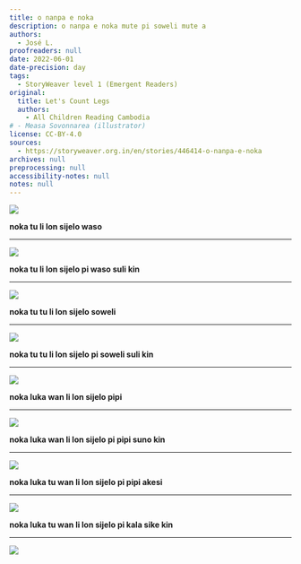 ```yaml
---
title: o nanpa e noka
description: o nanpa e noka mute pi soweli mute a
authors:
  - José L.
proofreaders: null
date: 2022-06-01
date-precision: day
tags:
  - StoryWeaver level 1 (Emergent Readers)
original:
  title: Let's Count Legs
  authors:
    - All Children Reading Cambodia
# - Measa Sovonnarea (illustrator)
license: CC-BY-4.0
sources:
  - https://storyweaver.org.in/en/stories/446414-o-nanpa-e-noka
archives: null
preprocessing: null
accessibility-notes: null
notes: null
---
```


![](https://storage.googleapis.com/static.storyweaver.org.in/illustration_crops/149138/size7/6269d971deeb517061c8bb4064f6e111.jpg)

**noka tu li lon sijelo waso**

---

![](https://storage.googleapis.com/static.storyweaver.org.in/illustration_crops/149139/size7/937d8482b48ea38b132ef80862ae1753.jpg)

**noka tu li lon sijelo pi waso suli kin**

---

![](https://storage.googleapis.com/static.storyweaver.org.in/illustration_crops/149140/size7/abe73e01b4c932c2ca18934432dc7542.jpg)

**noka tu tu li lon sijelo soweli**

---

![](https://storage.googleapis.com/static.storyweaver.org.in/illustration_crops/149141/size7/6e289fa60f0a058abc94cc447f1f0b71.jpg)

**noka tu tu li lon sijelo pi soweli suli kin**

---

![](https://storage.googleapis.com/static.storyweaver.org.in/illustration_crops/149143/size7/dd368c65c1e5fe56894f4327963bf06f.jpg)

**noka luka wan li lon sijelo pipi**

---

![](https://storage.googleapis.com/static.storyweaver.org.in/illustration_crops/149144/size7/ea6e28a3063e24f49c5da173be653285.jpg)

**noka luka wan li lon sijelo pi pipi suno kin**

---

![](https://storage.googleapis.com/static.storyweaver.org.in/illustration_crops/149146/size7/55697c17a0892eb6fc5523b283e54bb1.jpg)

**noka luka tu wan li lon sijelo pi pipi akesi**

---

![](https://storage.googleapis.com/static.storyweaver.org.in/illustration_crops/149147/size7/b205f288220e8d1729ea6ed47b27c4d3.jpg)

**noka luka tu wan li lon sijelo pi kala sike kin**

---

![](https://storage.googleapis.com/static.storyweaver.org.in/illustration_crops/149148/size7/3e1ec73fabfaa0f05f5e7715e890d471.jpg)

